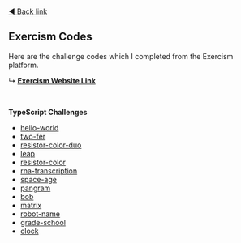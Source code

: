 <br />

[◄ Back link](https://github.com/imtherouser/Studies#🖖)

## Exercism Codes

Here are the challenge codes which I completed from the Exercism platform.

↳ **[Exercism Website Link](https://www.exercism.io/)**

<br />

**TypeScript Challenges**

* [hello-world](https://github.com/imtherouser/Studies/tree/master/study-codes/Exercism/typescript/hello-world#🖖)
* [two-fer](https://github.com/imtherouser/Studies/tree/master/study-codes/Exercism/typescript/two-fer#🖖)
* [resistor-color-duo](https://github.com/imtherouser/Studies/tree/master/study-codes/Exercism/typescript/resistor-color-duo#🖖)
* [leap](https://github.com/imtherouser/Studies/tree/master/study-codes/Exercism/typescript/leap#🖖)
* [resistor-color](https://github.com/imtherouser/Studies/tree/master/study-codes/Exercism/typescript/resistor-color#🖖)
* [rna-transcription](https://github.com/imtherouser/Studies/tree/master/study-codes/Exercism/typescript/rna-transcription#🖖)
* [space-age](https://github.com/imtherouser/Studies/tree/master/study-codes/Exercism/typescript/space-age#🖖)
* [pangram](https://github.com/imtherouser/Studies/tree/master/study-codes/Exercism/typescript/pangram#🖖)
* [bob](https://github.com/imtherouser/Studies/tree/master/study-codes/Exercism/typescript/bob#🖖)
* [matrix](https://github.com/imtherouser/Studies/tree/master/study-codes/Exercism/typescript/matrix#🖖)
* [robot-name](https://github.com/imtherouser/Studies/tree/master/study-codes/Exercism/typescript/robot-name#🖖)
* [grade-school](https://github.com/imtherouser/Studies/tree/master/study-codes/Exercism/typescript/grade-school#🖖)
* [clock](https://github.com/imtherouser/Studies/tree/master/study-codes/Exercism/typescript/clock#🖖)
